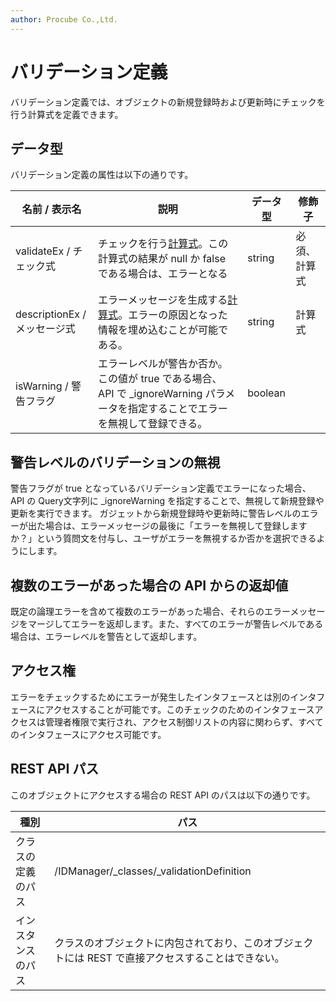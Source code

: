 ```yaml
---
author: Procube Co.,Ltd.
---
```


# バリデーション定義

バリデーション定義では、オブジェクトの新規登録時および更新時にチェックを行う計算式を定義できます。

## データ型

バリデーション定義の属性は以下の通りです。

|名前 / 表示名|説明|データ型|修飾子|
|--------|---|----|---|
|validateEx / チェック式|チェックを行う[計算式](expression.md)。この計算式の結果が null か false である場合は、エラーとなる|string|必須、計算式|
|descriptionEx / メッセージ式|エラーメッセージを生成する[計算式](expression.md)。エラーの原因となった情報を埋め込むことが可能である。|string|計算式|
|isWarning / 警告フラグ|エラーレベルが警告か否か。この値が true である場合、 API で \_ignoreWarning パラメータを指定することでエラーを無視して登録できる。|boolean| |

## 警告レベルのバリデーションの無視

警告フラグが true となっているバリデーション定義でエラーになった場合、 API の Query文字列に \_ignoreWarning を指定することで、無視して新規登録や更新を実行できます。 ガジェットから新規登録時や更新時に警告レベルのエラーが出た場合は、エラーメッセージの最後に「エラーを無視して登録しますか？」という質問文を付与し、ユーザがエラーを無視するか否かを選択できるようにします。

## 複数のエラーがあった場合の API からの返却値

既定の論理エラーを含めて複数のエラーがあった場合、それらのエラーメッセージをマージしてエラーを返却します。また、すべてのエラーが警告レベルである場合は、エラーレベルを警告として返却します。

## アクセス権

エラーをチェックするためにエラーが発生したインタフェースとは別のインタフェースにアクセスすることが可能です。このチェックのためのインタフェースアクセスは管理者権限で実行され、アクセス制御リストの内容に関わらず、すべてのインタフェースにアクセス可能です。

## REST API パス

このオブジェクトにアクセスする場合の REST API のパスは以下の通りです。

|種別|パス|
|---|---|
|クラスの定義のパス|/IDManager/\_classes/\_validationDefinition|
|インスタンスのパス|クラスのオブジェクトに内包されており、このオブジェクトには REST で直接アクセスすることはできない。|

